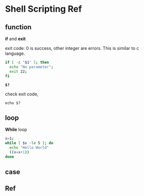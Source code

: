 # Shell Scripting Ref

## function

**if** and **exit**

exit code: 0 is success, other integer are errors. This is similar to c language.

```bash
if [ -z "$1" ]; then
  echo "No parameter";
  exit 22;
fi
```

**`$?`**

check exit code,

`echo $?`

## loop

**While** loop

```bash
x=1;
while [ $x -le 5 ]; do
  echo "Hello World"
  ((x=x+1))
done
```

## case

## Ref

